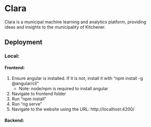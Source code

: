 # Clara
Clara is a municipal machine learning and analytics platform,  providing ideas and insights to the municipality of Kitchener.

## Deployment ##
### Local: ###
#### Frontend: ####
1. Ensure angular is installed. If it is not, install it with “npm install -g @angular/cli”
   - Note: node/npm is required to install angular
2. Navigate to frontend folder
3. Run “npm install”
4. Run “ng serve”
5. Navigate to the website using the URL: http://localhost:4200/

#### Backend: ####
